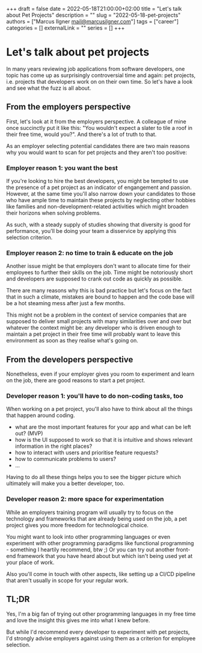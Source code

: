 +++ 
draft = false
date = 2022-05-18T21:00:00+02:00
title = "Let's talk about Pet Projects"
description = ""
slug = "2022-05-18-pet-projects"
authors = ["Marcus Ilgner <mail@marcusilgner.com>"]
tags = ["career"]
categories = []
externalLink = ""
series = []
+++
# Let's talk about pet projects

In many years reviewing job applications from software developers, one
topic has come up as surprisingly controversial time and again: pet
projects, i.e. projects that developers work on on their own time.
So let's have a look and see what the fuzz is all about.

## From the employers perspective

First, let's look at it from the employers perspective. A colleague of
mine once succinctly put it like this: "You wouldn't expect a slater to
tile a roof in their free time, would you?". And there's a lot of truth
to that.

As an employer selecting potential candidates there are two main reasons
why you would want to scan for pet projects and they aren't too positive:

### Employer reason 1: you want the best

If you're looking to hire the best developers, you might be tempted to
use the presence of a pet project as an indicator of engangement and
passion. However, at the same time you'll also narrow down your
candidates to those who have ample time to maintain these projects by
neglecting other hobbies like families and non-development-related
activities which might broaden their horizons when solving problems.

As such, with a steady supply of studies showing that diversity is
good for performance, you'll be doing your team a disservice by 
applying this selection criterion.

### Employer reason 2: no time to train & educate on the job

Another issue might be that employers don't want to allocate time for
their employees to further their skills on the job. Time might be 
notoriously short and developers are supposed to crank out code as
quickly as possible.

There are many reasons why this is bad practice but let's focus on the
fact that in such a climate, mistakes are bound to happen and the code
base will be a hot steaming mess after just a few months.

This might not be a problem in the context of service companies that
are supposed to deliver small projects with many similarities over
and over but whatever the context might be: any developer who is
driven enough to maintain a pet project in their free time will probably
want to leave this environment as soon as they realise what's going on.

## From the developers perspective

Nonetheless, even if your employer gives you room to experiment and
learn on the job, there are good reasons to start a pet project.

### Developer reason 1: you'll have to do non-coding tasks, too

When working on a pet project, you'll also have to think about all the
things that happen around coding.

- what are the most important features for your app and what can be left out? (MVP)
- how is the UI supposed to work so that it is intuitive and shows relevant information in the right places?
- how to interact with users and prioritise feature requests?
- how to communicate problems to users?
- ...

Having to do all these things helps you to see the bigger picture which
ultimately will make you a better developer, too.

### Developer reason 2: more space for experimentation

While an employers training program will usually try to focus on the
technology and frameworks that are already being used on the job, a pet
project gives you more freedom for technological choice.

You might want to look into other programming languages or even experiment
with other programming paradigms like functional programming - something
I heartily recommend, btw ;) Or you can try out another front-end
framework that you have heard about but which isn't being used yet at your
place of work. 

Also you'll come in touch with other aspects, like setting up a CI/CD
pipeline that aren't usually in scope for your regular work.

## TL;DR

Yes, I'm a big fan of trying out other programming languages in my
free time and love the insight this gives me into what I knew before.

But while I'd recommend every developer to experiment with pet projects,
I'd strongly advise employers against using them as a criterion for
employee selection.
